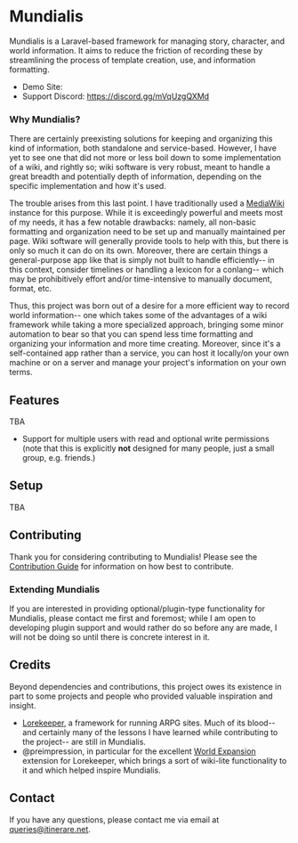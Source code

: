 # Mundialis
Mundialis is a Laravel-based framework for managing story, character, and world information. It aims to reduce the friction of recording these by streamlining the process of template creation, use, and information formatting.

- Demo Site:
- Support Discord: https://discord.gg/mVqUzgQXMd

### Why Mundialis?
There are certainly preexisting solutions for keeping and organizing this kind of information, both standalone and service-based. However, I have yet to see one that did not more or less boil down to some implementation of a wiki, and rightly so; wiki software is very robust, meant to handle a great breadth and potentially depth of information, depending on the specific implementation and how it's used. 

The trouble arises from this last point. I have traditionally used a [MediaWiki](https://www.mediawiki.org/wiki/MediaWiki) instance for this purpose. While it is exceedingly powerful and meets most of my needs, it has a few notable drawbacks: namely, all non-basic formatting and organization need to be set up and manually maintained per page. Wiki software will generally provide tools to help with this, but there is only so much it can do on its own. Moreover, there are certain things a general-purpose app like that is simply not built to handle efficiently-- in this context, consider timelines or handling a lexicon for a conlang-- which may be prohibitively effort and/or time-intensive to manually document, format, etc.

Thus, this project was born out of a desire for a more efficient way to record world information-- one which takes some of the advantages of a wiki framework while taking a more specialized approach, bringing some minor automation to bear so that you can spend less time formatting and organizing your information and more time creating. Moreover, since it's a self-contained app rather than a service, you can host it locally/on your own machine or on a server and manage your project's information on your own terms.

## Features
TBA
- Support for multiple users with read and optional write permissions (note that this is explicitly **not** designed for many people, just a small group, e.g. friends.)

## Setup
TBA

## Contributing
Thank you for considering contributing to Mundialis! Please see the [Contribution Guide]() for information on how best to contribute.

### Extending Mundialis
If you are interested in providing optional/plugin-type functionality for Mundialis, please contact me first and foremost; while I am open to developing plugin support and would rather do so before any are made, I will not be doing so until there is concrete interest in it.

## Credits
Beyond dependencies and contributions, this project owes its existence in part to some projects and people who provided valuable inspiration and insight.

- [Lorekeeper](https://github.com/corowne/lorekeeper), a framework for running ARPG sites. Much of its blood-- and certainly many of the lessons I have learned while contributing to the project-- are still in Mundialis.
- @preimpression, in particular for the excellent [World Expansion](http://wiki.lorekeeper.me/index.php?title=Extensions:World_Expansion) extension for Lorekeeper, which brings a sort of wiki-lite functionality to it and which helped inspire Mundialis.

## Contact
If you have any questions, please contact me via email at [queries@itinerare.net](emailto:queries@itinerare.net).
